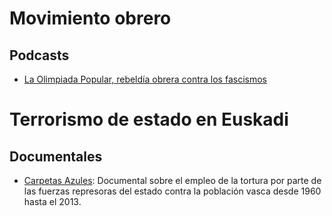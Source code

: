 # Movimiento obrero

## Podcasts
- [La Olimpiada Popular, rebeldía obrera contra los fascismos](https://www.rtve.es/play/audios/documentos-rne/olimpiada-popular-rebeldia-obrera-contra-fascismos-19-07-24/16192458/)

# Terrorismo de estado en Euskadi
## Documentales

- [Carpetas Azules](https://yewtu.be/watch?v=vaZknjcyzh0): Documental sobre el empleo de la tortura por parte de las fuerzas represoras del estado contra la población vasca desde 1960 hasta el 2013.

